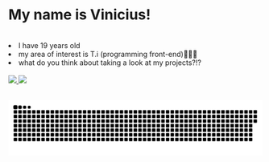 # My name is Vinicius!
<br>
<li>I have 19 years old</li> 
<li>my area of interest is T.i (programming front-end)👨🏽‍💻</li>
<li>what do you think about taking a look at my projects?⁉</li>
<br>

<div align="left">
  <a href="https://github.com/vyniexec">
  <img height="130em" src="https://github-readme-stats.vercel.app/api?username=vinivazzz&show_icons=true&theme=highcontrast&include_all_commits=true&count_private=true"/>
  <img height="130em" src="https://github-readme-stats.vercel.app/api/top-langs/?username=vinivazzz&layout=compact&langs_count=7&theme=highcontrast"/>
  </div>
  <br/>



![cobrinha](https://github.com/vinivazzz/vinivazzz/blob/main/cobrinha.svg)
